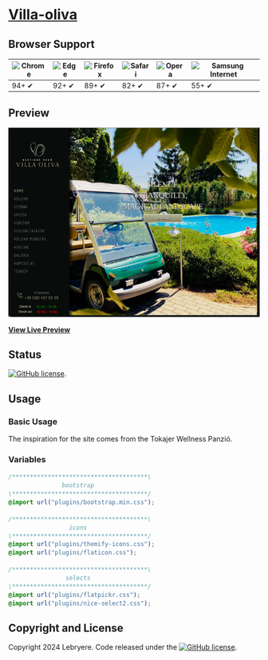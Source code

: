 # [Villa-oliva](https://lebryere.github.io/Villa-oliva/)

## Browser Support

![Chrome](https://raw.githubusercontent.com/alrra/browser-logos/master/src/chrome/chrome_48x48.png) | ![Edge](https://raw.githubusercontent.com/alrra/browser-logos/master/src/edge/edge_48x48.png) | ![Firefox](https://raw.githubusercontent.com/alrra/browser-logos/master/src/firefox/firefox_48x48.png) | ![Safari](https://raw.githubusercontent.com/alrra/browser-logos/master/src/safari/safari_48x48.png) | ![Opera](https://raw.githubusercontent.com/alrra/browser-logos/master/src/opera/opera_48x48.png) | ![Samsung Internet](https://raw.githubusercontent.com/alrra/browser-logos/master/src/samsung-internet/samsung-internet_48x48.png)
--- | --- | --- | --- | --- | --- |
94+ ✔ | 92+ ✔ | 89+ ✔ | 82+ ✔ | 87+ ✔ | 55+ ✔ |

## Preview

[![Resume Preview](preview.png)](https://lebryere.github.io/Villa-oliva/)

**[View Live Preview](https://lebryere.github.io/Villa-oliva/)**

## Status

[![GitHub license](https://img.shields.io/badge/license-MIT-green?&style=plastic)](https://raw.githubusercontent.com/LeBryere/Villa-oliva/master/LICENSE).

## Usage

### Basic Usage


The inspiration for the site comes from the Tokajer Wellness Panzió.

### Variables
```css
/**************************************\
               bootstrap
\**************************************/
@import url("plugins/bootstrap.min.css");

/**************************************\
                 icons
\**************************************/
@import url("plugins/themify-icons.css");
@import url("plugins/flaticon.css");

/**************************************\
                selects
\**************************************/
@import url("plugins/flatpickr.css");
@import url("plugins/nice-select2.css");
```

## Copyright and License

Copyright 2024 Lebryere. Code released under the [![GitHub license](https://img.shields.io/badge/license-MIT-green?&style=plastic)](https://raw.githubusercontent.com/LeBryere/Villa-oliva/master/LICENSE).
